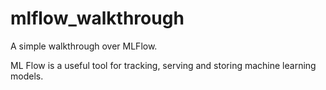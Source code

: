 # mlflow_walkthrough
A simple walkthrough over MLFlow.

ML Flow is a useful tool for tracking, serving and storing machine learning models.
